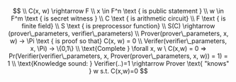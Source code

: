 

$$
\\ C(x, w) \rightarrow F
\\ x \in F^n \text { is public statement }
\\ w \in F^m \text { is secret witness }
\\ C \text { is arithmetic circuit}
\\ F \text { is finite field}
\\ S \text { is preprocessor function}
\\ S(C) \rightarrow (prover\_parameters, verifier\_parameters)
\\ Prover(prover\_parameters, x, w) -> \Pi \text { is proof so that} C(x, w) = 0
\\ Verifer(verifier\_parameters, x, \Pi) -> \{0,1\}
\\ \text{Complete } \forall x, w \  C(x,w) = 0 => Pr(Verifier(verifier\_parameters, x, Prover(prover\_parameters, x, w)) = 1) = 1
\\ \text{Knowledge sound: } Verifier(..)=1 \rightarrow Prover \text{ "knows" } w s.t. C(x,w)=0  
$$
